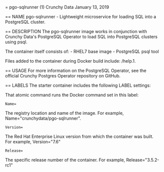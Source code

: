 = pgo-sqlrunner (1)
Crunchy Data
January 13, 2019

== NAME
pgo-sqlrunner - Lightweight microservice for loading SQL into a PostgreSQL cluster.

== DESCRIPTION
The pgo-sqlrunner image works in conjunction with Crunchy Data's PostgreSQL Operator to load SQL 
into PostgreSQL clusters using psql.

The container itself consists of:
    - RHEL7 base image
    - PostgreSQL psql tool

Files added to the container during Docker build include: /help.1.

== USAGE
For more information on the PostgreSQL Operator, see the official Crunchy Postgres Operator repository on GitHub.

== LABELS
The starter container includes the following LABEL settings:

That atomic command runs the Docker command set in this label:

`Name=`

The registry location and name of the image. For example, Name="crunchydata/pgo-sqlrunner".

`Version=`

The Red Hat Enterprise Linux version from which the container was built. For example, Version="7.6"

`Release=`

The specific release number of the container. For example, Release="3.5.2-rc1"
